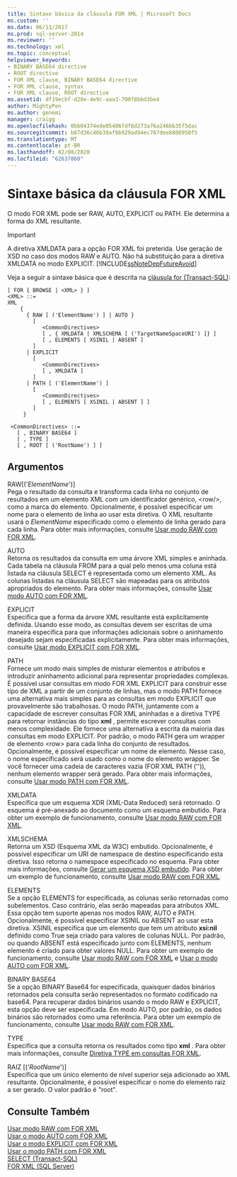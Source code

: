 ```yaml
---
title: Sintaxe básica da cláusula FOR XML | Microsoft Docs
ms.custom: ''
ms.date: 06/13/2017
ms.prod: sql-server-2014
ms.reviewer: ''
ms.technology: xml
ms.topic: conceptual
helpviewer_keywords:
- BINARY BASE64 directive
- ROOT directive
- FOR XML clause, BINARY BASE64 directive
- FOR XML clause, syntax
- FOR XML clause, ROOT directive
ms.assetid: df19ecbf-d28e-4e9c-aaa3-700f8bbd3be4
author: MightyPen
ms.author: genemi
manager: craigg
ms.openlocfilehash: 0bb04374ede05406fdf6d273a76a246bb35f5dac
ms.sourcegitcommit: b87d36c46b39af8b929ad94ec707dee8800950f5
ms.translationtype: MT
ms.contentlocale: pt-BR
ms.lasthandoff: 02/08/2020
ms.locfileid: "62637860"
---
```

# <a name="basic-syntax-of-the-for-xml-clause"></a>Sintaxe básica da cláusula FOR XML
  O modo FOR XML pode ser RAW, AUTO, EXPLICIT ou PATH. Ele determina a forma do XML resultante.  
  
> [!IMPORTANT]  
>  A diretiva XMLDATA para a opção FOR XML foi preterida. Use geração de XSD no caso dos modos RAW e AUTO. Não há substituição para a diretiva XMLDATA no modo EXPLICIT. [!INCLUDE[ssNoteDepFutureAvoid](../../includes/ssnotedepfutureavoid-md.md)]  
  
 Veja a seguir a sintaxe básica que é descrita na [cláusula for (Transact-SQL)](/sql/t-sql/queries/select-for-clause-transact-sql):  
  
```  
[ FOR { BROWSE | <XML> } ]  
<XML> ::=  
XML   
    {   
      { RAW [ ('ElementName') ] | AUTO }   
        [   
           <CommonDirectives>   
           [ , { XMLDATA | XMLSCHEMA [ ('TargetNameSpaceURI') ]} ]   
           [ , ELEMENTS [ XSINIL | ABSENT ]   
        ]  
      | EXPLICIT   
        [   
           <CommonDirectives>   
           [ , XMLDATA ]   
        ]  
      | PATH [ ('ElementName') ]   
        [   
           <CommonDirectives>   
           [ , ELEMENTS [ XSINIL | ABSENT ] ]  
        ]  
     }   
  
 <CommonDirectives> ::=   
   [ , BINARY BASE64 ]  
   [ , TYPE ]  
   [ , ROOT [ ('RootName') ] ]  
```  
  
## <a name="arguments"></a>Argumentos  
 RAW[('*ElementName*')]  
 Pega o resultado da consulta e transforma cada linha no conjunto de resultados em um elemento XML com um identificador genérico, \<row/>, como a marca do elemento. Opcionalmente, é possível especificar um nome para o elemento de linha ao usar esta diretiva. O XML resultante usará o *ElementName* especificado como o elemento de linha gerado para cada linha. Para obter mais informações, consulte [Usar modo RAW com FOR XML](use-raw-mode-with-for-xml.md).  
  
 AUTO  
 Retorna os resultados da consulta em uma árvore XML simples e aninhada. Cada tabela na cláusula FROM para a qual pelo menos uma coluna está listada na cláusula SELECT é representada como um elemento XML. As colunas listadas na cláusula SELECT são mapeadas para os atributos apropriados do elemento. Para obter mais informações, consulte [Usar modo AUTO com FOR XML](use-auto-mode-with-for-xml.md).  
  
 EXPLICIT  
 Especifica que a forma da árvore XML resultante está explicitamente definida. Usando esse modo, as consultas devem ser escritas de uma maneira específica para que informações adicionais sobre o aninhamento desejado sejam especificadas explicitamente. Para obter mais informações, consulte [Usar modo EXPLICIT com FOR XML](use-explicit-mode-with-for-xml.md).  
  
 PATH  
 Fornece um modo mais simples de misturar elementos e atributos e introduzir aninhamento adicional para representar propriedades complexas. É possível usar consultas em modo FOR XML EXPLICIT para construir esse tipo de XML a partir de um conjunto de linhas, mas o modo PATH fornece uma alternativa mais simples para as consultas em modo EXPLICIT que provavelmente são trabalhosas. O modo PATH, juntamente com a capacidade de escrever consultas FOR XML aninhadas e a diretiva TYPE para retornar instâncias do tipo **xml** , permite escrever consultas com menos complexidade. Ele fornece uma alternativa a escrita da maioria das consultas em modo EXPLICIT. Por padrão, o modo PATH gera um wrapper de elemento \<row> para cada linha do conjunto de resultados. Opcionalmente, é possível especificar um nome de elemento. Nesse caso, o nome especificado será usado como o nome do elemento wrapper. Se você fornecer uma cadeia de caracteres vazia (FOR XML PATH ('')), nenhum elemento wrapper será gerado. Para obter mais informações, consulte [Usar modo PATH com FOR XML](use-path-mode-with-for-xml.md).  
  
 XMLDATA  
 Especifica que um esquema XDR (XML-Data Reduced) será retornado. O esquema é pré-anexado ao documento como um esquema embutido. Para obter um exemplo de funcionamento, consulte [Usar modo RAW com FOR XML](use-raw-mode-with-for-xml.md).  
  
 XMLSCHEMA  
 Retorna um XSD (Esquema XML da W3C) embutido. Opcionalmente, é possível especificar um URI de namespace de destino especificando esta diretiva. Isso retorna o namespace especificado no esquema. Para obter mais informações, consulte [Gerar um esquema XSD embutido](generate-an-inline-xsd-schema.md). Para obter um exemplo de funcionamento, consulte [Usar modo RAW com FOR XML](use-raw-mode-with-for-xml.md).  
  
 ELEMENTS  
 Se a opção ELEMENTS for especificada, as colunas serão retornadas como subelementos. Caso contrário, elas serão mapeadas para atributos XML. Essa opção tem suporte apenas nos modos RAW, AUTO e PATH. Opcionalmente, é possível especificar XSINIL ou ABSENT ao usar esta diretiva. XSINIL especifica que um elemento que tem um atributo **xsi:nil** definido como True seja criado para valores de colunas NULL. Por padrão, ou quando ABSENT está especificado junto com ELEMENTS, nenhum elemento é criado para obter valores NULL. Para obter um exemplo de funcionamento, consulte [Usar modo RAW com FOR XML](use-raw-mode-with-for-xml.md) e [Usar o modo AUTO com FOR XML](use-auto-mode-with-for-xml.md).  
  
 BINARY BASE64  
 Se a opção BINARY Base64 for especificada, quaisquer dados binários retornados pela consulta serão representados no formato codificado na base64. Para recuperar dados binários usando o modo RAW e EXPLICIT, esta opção deve ser especificada. Em modo AUTO, por padrão, os dados binários são retornados como uma referência. Para obter um exemplo de funcionamento, consulte [Usar modo RAW com FOR XML](use-raw-mode-with-for-xml.md).  
  
 TYPE  
 Especifica que a consulta retorna os resultados como tipo **xml** . Para obter mais informações, consulte [Diretiva TYPE em consultas FOR XML](type-directive-in-for-xml-queries.md).  
  
 RAIZ [('*RootName*')]  
 Especifica que um único elemento de nível superior seja adicionado ao XML resultante. Opcionalmente, é possível especificar o nome do elemento raiz a ser gerado. O valor padrão é "root".  
  
## <a name="see-also"></a>Consulte Também  
 [Usar modo RAW com FOR XML](use-raw-mode-with-for-xml.md)   
 [Usar o modo AUTO com FOR XML](use-auto-mode-with-for-xml.md)   
 [Usar o modo EXPLICIT com FOR XML](use-explicit-mode-with-for-xml.md)   
 [Usar o modo PATH com FOR XML](use-path-mode-with-for-xml.md)   
 [SELECT &#40;Transact-SQL&#41;](/sql/t-sql/queries/select-transact-sql)   
 [FOR XML &#40;SQL Server&#41;](for-xml-sql-server.md)  
  
  

